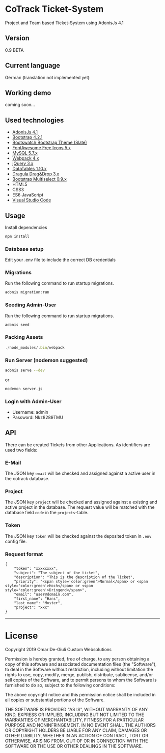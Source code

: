 # CoTrack Ticket-System

Project and Team based Ticket-System using AdonisJs 4.1

## Version
0.9 BETA

## Current language
German (translation not implemented yet)

## Working demo
coming soon...

## Used technologies
- [AdonisJs 4.1](https://adonisjs.com/)
- [Bootstrap 4.2.1](https://getbootstrap.com/)
- [Bootswatch Bootstrap Theme (Slate)](https://bootswatch.com/)
- [FontAwesome Free Icons 5.x](https://fontawesome.com/)
- [MySQL 5.7.x](https://dev.mysql.com/)
- [Webpack 4.x](https://webpack.js.org/)
- [jQuery 3.x](https://jquery.com/)
- [DataTables 1.10.x](https://datatables.net/)
- [Dragula Drag&Drop 3.x](https://github.com/bevacqua/dragula/)
- [Bootstrap Multiselect 0.9.x](https://github.com/davidstutz/bootstrap-multiselect/)
- HTML5
- CSS3
- ES6 JavaScript
- [Visual Studio Code](https://code.visualstudio.com/)

## Usage

Install dependencies

```bash
npm install
```

### Database setup
Edit your .env file to include the correct DB credentials

### Migrations
Run the following command to run startup migrations.

```js
adonis migration:run
```

### Seeding Admin-User

Run the following command to run startup migrations.

```js
adonis seed
```

### Packing Assets

```js
./node_modules/.bin/webpack
```

### Run Server (nodemon suggested)

```bash
adonis serve --dev
```

or

```bash
nodemon server.js
```

### Login with Admin-User
- Username: admin
- Password: Nkz8289TMU

## API
There can be created Tickets from other Applications. As identifiers are used two fields:

### E-Mail
The JSON key `email` will be checked and assigned against a active user in the cotrack database.

### Project
The JSON key `project` will be checked and assigned against a existing and active project in the database. The request value will be matched
with the database field `code` in the `projects`-table.

### Token
The JSON key `token` will be checked against the deposited token in `.env` config file.

### Request format
```
{
	"token": "xxxxxxxx",
	"subject": "The subject of the ticket",
	"description": "This is the description of the Ticket",
	"priority": "<span style='color:green'>Normal</span> or <span style='color:green'>Hoch</span> or <span style='color:green'>Dringend</span>",
	"email": "user@domain.com",
	"first_name": "Hans",
	"last_name": "Muster",
	"project": "xxx"
}
```

---

# License
Copyright 2019 Omar De-Giuli Custom Websolutions

Permission is hereby granted, free of charge, to any person obtaining a copy of this software and associated documentation files (the "Software"), to deal in the Software without restriction, including without limitation the rights to use, copy, modify, merge, publish, distribute, sublicense, and/or sell copies of the Software, and to permit persons to whom the Software is furnished to do so, subject to the following conditions:

The above copyright notice and this permission notice shall be included in all copies or substantial portions of the Software.

THE SOFTWARE IS PROVIDED "AS IS", WITHOUT WARRANTY OF ANY KIND, EXPRESS OR IMPLIED, INCLUDING BUT NOT LIMITED TO THE WARRANTIES OF MERCHANTABILITY, FITNESS FOR A PARTICULAR PURPOSE AND NONINFRINGEMENT. IN NO EVENT SHALL THE AUTHORS OR COPYRIGHT HOLDERS BE LIABLE FOR ANY CLAIM, DAMAGES OR OTHER LIABILITY, WHETHER IN AN ACTION OF CONTRACT, TORT OR OTHERWISE, ARISING FROM, OUT OF OR IN CONNECTION WITH THE SOFTWARE OR THE USE OR OTHER DEALINGS IN THE SOFTWARE.
